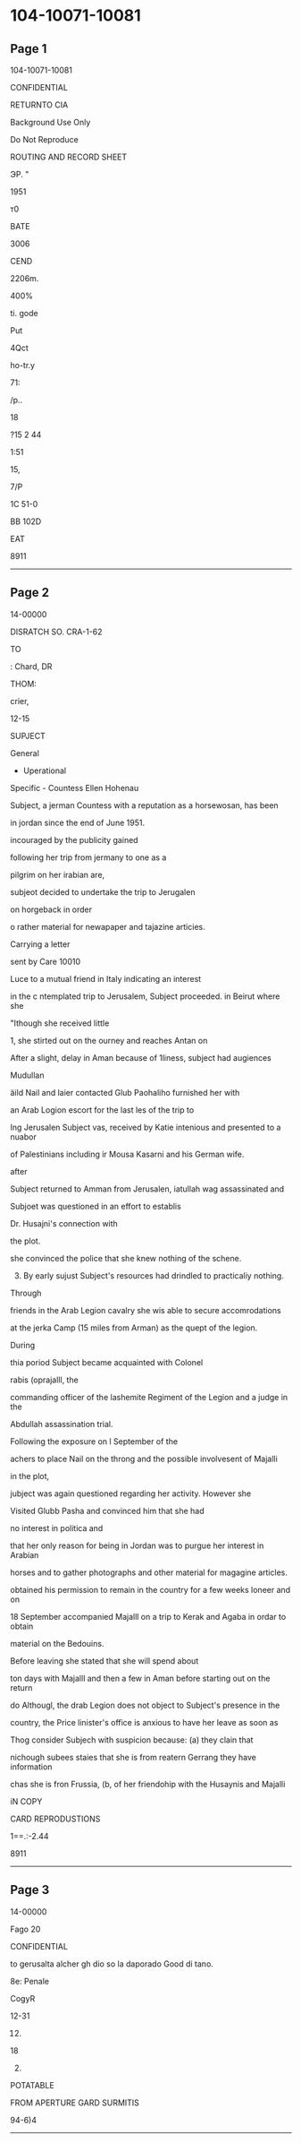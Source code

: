 # 104-10071-10081

## Page 1

104-10071-10081

CONFIDENTIAL

RETURNTO CIA

Background Use Only

Do Not Reproduce

ROUTING AND RECORD SHEET

ЭР. "

1951

т0

BATE

3006

CEND

2206m.

400%

ti. gode

Put

4Qct

ho-tr.y

71:

/p..

18

?15 2 44

1:51

15,

7/P

1C 51-0

BB 102D

EAT

8911

---

## Page 2

14-00000

DISRATCH SO. CRA-1-62

TO

: Chard, DR

THOM:

crier,

12-15

SUPJECT

General

- Uperational

Specific - Countess Ellen Hohenau

Subject, a jerman Countess with a reputation as a horsewosan, has been

in jordan since the end of June 1951.

incouraged by the publicity gained

following her trip from jermany to one as a

pilgrim on her irabian are,

subjeot decided to undertake the trip to Jerugalen

on horgeback in order

o rather material for newapaper and tajazine articies.

Carrying a letter

sent by Care 10010

Luce to a mutual friend in Italy indicating an interest

in the c ntemplated trip to Jerusalem, Subject proceeded. in Beirut where she

"Ithough she received little

1, she stirted out on the ourney and reaches Antan on

After a slight, delay in Aman because of 1liness, subject had augiences

Mudullan

äild Nail and laier contacted Glub Paohaliho furnished her with

an Arab Logion escort for the last les of the trip to

Ing Jerusalen Subject vas, received by Katie intenious and presented to a nuabor

of Palestinians including ir Mousa Kasarni and his German wife.

after

Subject returned to Amman from Jerusalen, iatullah wag assassinated and

Subjoet was questioned in an effort to establis

Dr. Husajni's connection with

the plot.

she convinced the police that she knew nothing of the schene.

3. By early sujust Subject's resources had drindled to practicaliy nothing.

Through

friends in the Arab Legion cavalry she wis able to secure accomrodations

at the jerka Camp (15 miles from Arman) as the quept of the legion.

During

thia poriod Subject became acquainted with Colonel

rabis (oprajalll, the

commanding officer of the lashemite Regiment of the Legion and a judge in the

Abdullah assassination trial.

Following the exposure on l September of the

achers to place Nail on the throng and the possible involvesent of Majalli

in the plot,

jubject was again questioned regarding her activity. However she

Visited Glubb Pasha and convinced him that she had

no interest in politica and

that her only reason for being in Jordan was to purgue her interest in Arabian

horses and to gather photographs and other material for magagine articles.

obtained his permission to remain in the country for a few weeks loneer and on

18 September accompanied Majalll on a trip to Kerak and Agaba in ordar to obtain

material on the Bedouins.

Before leaving she stated that she will spend about

ton days with Majalll and then a few in Aman before starting out on the return

do Althougl, the drab Legion does not object to Subject's presence in the

country, the Price linister's office is anxious to have her leave as soon as

Thog consider Subjech with suspicion because: (a) they clain that

nichough subees staies that she is from reatern Gerrang they have information

chas she is fron Frussia, (b, of her friendohip with the Husaynis and Majalli

iN COPY

CARD REPRODUSTIONS

1==.:-2.44

8911

---

## Page 3

14-00000

Fago 20

CONFIDENTIAL

to gerusalta alcher gh dio so la daporado Good di tano.

8e: Penale

CogyR

12-31

12.

18

2)

POTATABLE

FROM APERTURE GARD SURMITIS

94-6)4

---

